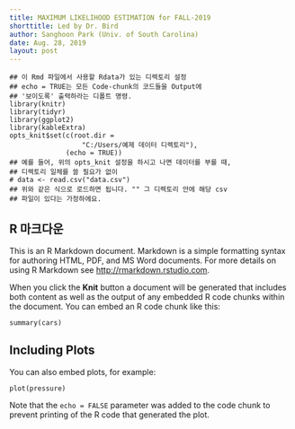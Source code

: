 ```yaml
---
title: MAXIMUM LIKELIHOOD ESTIMATION for FALL-2019
shorttitle: Led by Dr. Bird
author: Sanghoon Park (Univ. of South Carolina)
date: Aug. 28, 2019
layout: post
---
```




```{r setup, include=FALSE}
## 이 Rmd 파일에서 사용할 Rdata가 있는 디렉토리 설정
## echo = TRUE는 모든 Code-chunk의 코드들을 Output에 
## '보이도록' 출력하라는 디폴트 명령.
library(knitr)
library(tidyr)
library(ggplot2)
library(kableExtra)
opts_knit$set(c(root.dir = 
                  "C:/Users/예제 데이터 디렉토리"),
              (echo = TRUE))
## 예를 들어, 위의 opts_knit 설정을 하시고 나면 데이터를 부를 때,
## 디렉토리 일체를 쓸 필요가 없이
# data <- read.csv("data.csv")
## 위와 같은 식으로 로드하면 됩니다. "" 그 디렉토리 안에 해당 csv
## 파일이 있다는 가정하에요.
```


## R 마크다운

This is an R Markdown document. Markdown is a simple formatting syntax for authoring HTML, PDF, and MS Word documents. For more details on using R Markdown see <http://rmarkdown.rstudio.com>.

When you click the **Knit** button a document will be generated that includes both content as well as the output of any embedded R code chunks within the document. You can embed an R code chunk like this:

```{r cars}
summary(cars)
```

## Including Plots

You can also embed plots, for example:

```{r pressure, echo=FALSE}
plot(pressure)
```

Note that the `echo = FALSE` parameter was added to the code chunk to prevent printing of the R code that generated the plot.
